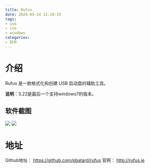 ```yaml
---
title: Rufus
date: 2024-05-24 12:24:33
tags:
- usb
- iso
- windows
categories:
- 软件
---
```


# 介绍

Rufus 是一款格式化和创建 USB 启动盘的辅助工具。
<!-- more -->
**说明**：3.22是最后一个支持windows7的版本。

## 软件截图

![](http://rufus.ie/pics/screenshot1_zh_CN.png)
![](http://rufus.ie/pics/screenshot2_en.png)

# 地址
Github地址： https://github.com/pbatard/rufus
官网： http://rufus.ie